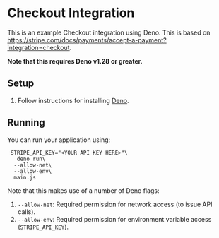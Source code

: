 # Checkout Integration
This is an example Checkout integration using Deno. This is based on 
https://stripe.com/docs/payments/accept-a-payment?integration=checkout.

**Note that this requires Deno v1.28 or greater.**

## Setup

1. Follow instructions for installing [Deno](https://deno.land/#installation).

## Running

You can run your application using:

```
 STRIPE_API_KEY="<YOUR API KEY HERE>"\
   deno run\
  --allow-net\
  --allow-env\
  main.js
```

Note that this makes use of a number of Deno flags:

1. `--allow-net`: Required permission for network access (to issue API calls).
1. `--allow-env`: Required permission for environment variable access (`STRIPE_API_KEY`).
